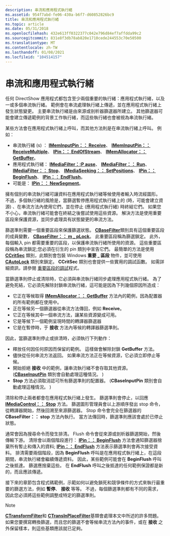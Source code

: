 ```yaml
---
description: 串流和應用程式執行緒
ms.assetid: 954f7abd-fe06-430a-b6f7-d60852826bc9
title: 串流和應用程式執行緒
ms.topic: article
ms.date: 05/31/2018
ms.openlocfilehash: 432e613ff0322377c042e796d84ef7affdda99c2
ms.sourcegitcommit: 831e8f3db78ab820e1710cede244553c70e50500
ms.translationtype: MT
ms.contentlocale: zh-TW
ms.lasthandoff: 01/08/2021
ms.locfileid: "104514157"
---
```

# <a name="the-streaming-and-application-threads"></a>串流和應用程式執行緒

任何 DirectShow 應用程式都包含至少兩個重要的執行緒：應用程式執行緒，以及一或多個串流執行緒。 範例會在串流處理執行緒上傳遞，並在應用程式執行緒上發生狀態變更。 主要串流執行緒是由來源或剖析器篩選器所建立。 其他篩選器可能會建立傳遞範例的背景工作執行緒，而這些執行緒也會被視為串流執行緒。

某些方法會在應用程式執行緒上呼叫，而其他方法則是在串流執行緒上呼叫。 例如：

-   串流執行緒 (s) ： [**IMemInputPin：： Receive**](/windows/desktop/api/Strmif/nf-strmif-imeminputpin-receive)、 [**IMemInputPin：： ReceiveMultiple**](/windows/desktop/api/Strmif/nf-strmif-imeminputpin-receivemultiple)、 [**IPin：： EndOfStream**](/windows/desktop/api/Strmif/nf-strmif-ipin-endofstream)、 [**IMemAllocator：： GetBuffer**](/windows/desktop/api/Strmif/nf-strmif-imemallocator-getbuffer)。
-   應用程式執行緒： [**IMediaFilter：:P ause**](/windows/desktop/api/Strmif/nf-strmif-imediafilter-pause)、 [**IMediaFilter：： Run**](/windows/desktop/api/Strmif/nf-strmif-imediafilter-run)、 [**IMediaFilter：： Stop**](/windows/desktop/api/Strmif/nf-strmif-imediafilter-stop)、 [**IMediaSeeking：： SetPositions**](/windows/desktop/api/Strmif/nf-strmif-imediaseeking-setpositions)、 [**IPin：： BeginFlush**](/windows/desktop/api/Strmif/nf-strmif-ipin-beginflush)、 [**IPin：： EndFlush**](/windows/desktop/api/Strmif/nf-strmif-ipin-endflush)。
-   可能是： [**IPin：： NewSegment**](/windows/desktop/api/Strmif/nf-strmif-ipin-newsegment)。

擁有個別的串流執行緒可讓資料在應用程式執行緒等候使用者輸入時流經圖形。 不過，多個執行緒的風險是，當篩選暫停應用程式執行緒上的 (時，可能會建立資源) 、在串流方法內使用它們，並在停止 (應用程式執行緒) 時終結它們。 如果您不小心，串流執行緒可能會在終結之後嘗試使用這些資源。 解決方法是使用重要區段來保護資源，並同步處理具有狀態變更的串流方法。

篩選準則需要一個重要區段來保護篩選狀態。 [**CBaseFilter**](cbasefilter.md)類別具有這個重要區段的成員變數， [**CBaseFilter：： m \_ pLock**](cbasefilter-m-plock.md)。 此重要區段稱為篩選鎖定。 此外，每個輸入 pin 都需要重要的區段，以保護串流執行緒所使用的資源。 這些重要區段稱為串流鎖定;您必須在衍生的 pin 類別中宣告它們。 最簡單的方法是使用 [**CCritSec**](ccritsec.md) 類別，此類別會包裝 Windows **重要 \_ 區段** 物件，並可使用 [**CAutoLock**](cautolock.md) 類別來鎖定。 **CCritSec** 類別也會提供一些實用的調試函數。 如需詳細資訊，請參閱 [重要區段的調試](critical-section-debugging-functions.md)程式。

當篩選準則停止或清除時，它必須與串流執行緒同步處理應用程式執行緒。 為了避免死結，它必須先解除封鎖串流執行緒，這可能是因為下列幾個原因所造成：

-   它正在等候取得 [**IMemAllocator：： GetBuffer**](/windows/desktop/api/Strmif/nf-strmif-imemallocator-getbuffer) 方法內的範例，因為配置器的所有範例都在使用中。
-   正在等候另一個篩選器從串流方法傳回，例如 **Receive**。
-   它正在等候其中一個串流方法，讓某些資源變成可用。
-   它是等候下一個範例呈現時間的轉譯器篩選器
-   它是在暫停時，于 **接收** 方法內等候的轉譯器篩選準則。

因此，當篩選準則停止或排清時，必須執行下列動作：

-   釋放任何因任何原因而保留的範例。 這樣做會解除封鎖 **GetBuffer** 方法。
-   儘快從任何串流方法返回。 如果串流方法正在等候資源，它必須立即停止等候。
-   開始拒絕 **接收** 中的範例，讓串流執行緒不會存取其他資源。  ([**CBaseInputPin**](cbaseinputpin.md) 類別會自動處理這種情況。 ) 
-   **Stop** 方法必須取消認可所有篩選準則的配置器。  (**CBaseInputPin** 類別會自動處理這種情況。 ) 

清除和停止兩者都會在應用程式執行緒上發生。 篩選準則會停止，以回應 [**IMediaControl：： Stop**](/windows/desktop/api/Control/nf-control-imediacontrol-stop) 方法。 篩選圖形管理員會以上游順序發出 stop 命令，從轉譯器開始，然後回溯至來源篩選器。 Stop 命令會完全在篩選器的 **CBaseFilter：： stop** 方法內執行。 當方法傳回時，篩選準則應該會處於已停止狀態。

通常會因為搜尋命令而發生排清。 Flush 命令會從來源或剖析器篩選開始，然後傳輸下游。 清除會以兩個階段進行： [**IPin：： BeginFlush**](/windows/desktop/api/Strmif/nf-strmif-ipin-beginflush) 方法會通知篩選器捨棄所有暫止和傳入的資料; [**IPin：： EndFlush**](/windows/desktop/api/Strmif/nf-strmif-ipin-endflush) 方法表示篩選準則會再次接受資料。 排清需要兩個階段，因為 **BeginFlush** 呼叫是在應用程式執行緒上，在這段期間，串流執行緒會繼續傳遞資料。 因此，某些範例可能會在 **BeginFlush** 呼叫之後抵達。 篩選應捨棄這些。 在 **EndFlush** 呼叫之後抵達的任何範例保證都是新的，而且應該傳遞。

接下來的章節包含程式碼範例，示範如何以避免鎖死和競爭條件的方式來執行最重要的篩選方法，例如 **暫停**、 **接收** 等等。 不過，每個篩選準則都有不同的需求，因此您必須將這些範例調整成特定的篩選準則。

> [!Note]  
> [**CTransformFilter**](ctransformfilter.md)和 [**CTransInPlaceFilter**](ctransinplacefilter.md)基類會處理本文中所述的許多問題。 如果您要撰寫轉換篩選，而且您的篩選不會等候串流方法內的事件，或在 **接收** 之外保留樣本，則這些基類應該就已足夠。

 

 

 



